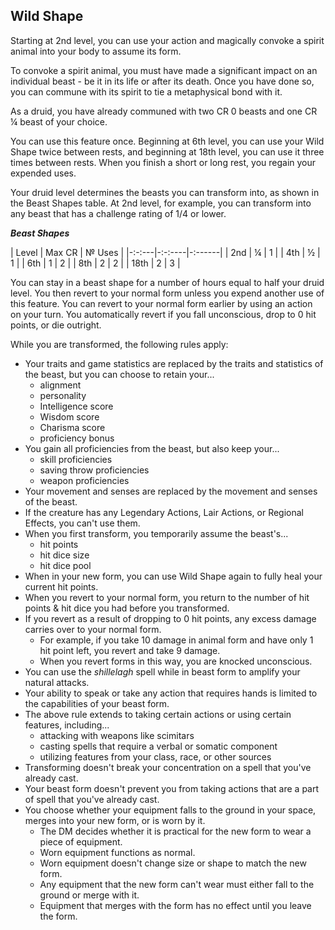 ## Wild Shape
Starting at 2nd level, you can use your action and magically convoke a spirit animal into your body to assume its form.

To convoke a spirit animal, you must have made a significant impact on an individual beast - be it in its life or after its death. Once you have done so, you can commune with its spirit to tie a metaphysical bond with it.

As a druid, you have already communed with two CR 0 beasts and one CR ¼ beast of your choice.

You can use this feature once. Beginning at 6th level, you can use your Wild Shape twice between rests, and beginning at 18th level, you can use it three times between rests. When you finish a short or long rest, you regain your expended uses.

Your druid level determines the beasts you can transform into, as shown in the Beast Shapes table. At 2nd level, for example, you can transform into any beast that has a challenge rating of 1/4 or lower.

***Beast Shapes***

| Level | Max CR | № Uses |
|-:-:---|-:-:----|-:------|
| 2nd   | ¼      | 1      |
| 4th   | ½      | 1      |
| 6th   | 1      | 2      |
| 8th   | 2      | 2      |
| 18th  | 2      | 3      |

You can stay in a beast shape for a number of hours equal to half your druid level. You then revert to your normal form unless you expend another use of this feature. You can revert to your normal form earlier by using an action on your turn. You automatically revert if you fall unconscious, drop to 0 hit points, or die outright.

While you are transformed, the following rules apply:
- Your traits and game statistics are replaced by the traits and statistics of the beast, but you can choose to retain your...
	- alignment
	- personality
	- Intelligence score
	- Wisdom score
	- Charisma score
	- proficiency bonus
- You gain all proficiencies from the beast, but also keep your...
	- skill proficiencies
	- saving throw proficiencies
	- weapon proficiencies
- Your movement and senses are replaced by the movement and senses of the beast.
- If the creature has any Legendary Actions, Lair Actions, or Regional Effects, you can't use them.
- When you first transform, you temporarily assume the beast's...
	- hit points
	- hit dice size
	- hit dice pool
- When in your new form, you can use Wild Shape again to fully heal your current hit points.
- When you revert to your normal form, you return to the number of hit points & hit dice you had before you transformed.
- If you revert as a result of dropping to 0 hit points, any excess damage carries over to your normal form.
	- For example, if you take 10 damage in animal form and have only 1 hit point left, you revert and take 9 damage.
	- When you revert forms in this way, you are knocked unconscious.
- You can use the *shillelagh* spell while in beast form to amplify your natural attacks.
- Your ability to speak or take any action that requires hands is limited to the capabilities of your beast form.
- The above rule extends to taking certain actions or using certain features, including...
	- attacking with weapons like scimitars
	- casting spells that require a verbal or somatic component
	- utilizing features from your class, race, or other sources
- Transforming doesn't break your concentration on a spell that you've already cast.
- Your beast form doesn't prevent you from taking actions that are a part of spell that you've already cast.
- You choose whether your equipment falls to the ground in your space, merges into your new form, or is worn by it.
	- The DM decides whether it is practical for the new form to wear a piece of equipment.
	- Worn equipment functions as normal.
	- Worn equipment doesn't change size or shape to match the new form.
	- Any equipment that the new form can't wear must either fall to the ground or merge with it.
	- Equipment that merges with the form has no effect until you leave the form.

<!--

-<< CHANGES >>-
- you are knocked unconscious when you reach 0 hp in wildshape
- you must connect with an animal on a spiritual level to wild shape into them
- wildshape CR is buffed overall
- no more unlimited wildshape
- you are not limited by whether a beast can fly or swim early on
- you can determine which stats to keep using wildshape
- spellcasting and weapons are more accessible in wildshape form
- using wildshape always heals your new form to full
-> in this way you can heal yourself by transforming into the same creature yet again
- explicit wording on shillelagh makes it more relevent always
- used bulletnote style for the large quantity of rules

-<< TODO >>-
- get a second pass at QC
- considering CR 0 creatuers to be accessible at all times (eg no use of wildshape)

-<< COMMENTARY >>-
- huge, huge huge changes all around in this ability
- gives druid a fresh look and feel
- cleaner text should engage players more

-->
